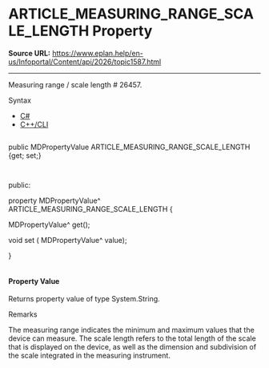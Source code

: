 # ARTICLE_MEASURING_RANGE_SCALE_LENGTH Property

**Source URL:** https://www.eplan.help/en-us/Infoportal/Content/api/2026/topic1587.html

---

Measuring range / scale length # 26457.

Syntax

- [C#](#i-syntax-CS)
- [C++/CLI](#i-syntax-CPP2005)

```
```
public MDPropertyValue ARTICLE_MEASURING_RANGE_SCALE_LENGTH {get; set;}
```
```

```
```
public:

property MDPropertyValue^ ARTICLE_MEASURING_RANGE_SCALE_LENGTH {

   MDPropertyValue^ get();

   void set (    MDPropertyValue^ value);

}
```
```

#### Property Value

Returns property value of type System.String.

Remarks

The measuring range indicates the minimum and maximum values that the device can measure. The scale length refers to the total length of the scale that is displayed on the device, as well as the dimension and subdivision of the scale integrated in the measuring instrument.
